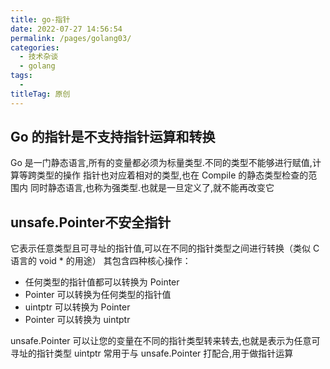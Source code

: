 ```yaml
---
title: go-指针
date: 2022-07-27 14:56:54
permalink: /pages/golang03/
categories:
  - 技术杂谈
  - golang
tags:
  - 
titleTag: 原创
---
```


## Go 的指针是不支持指针运算和转换
Go 是一门静态语言,所有的变量都必须为标量类型.不同的类型不能够进行赋值,计算等跨类型的操作
指针也对应着相对的类型,也在 Compile 的静态类型检查的范围内
同时静态语言,也称为强类型.也就是一旦定义了,就不能再改变它



## unsafe.Pointer不安全指针
它表示任意类型且可寻址的指针值,可以在不同的指针类型之间进行转换（类似 C 语言的 void * 的用途）
其包含四种核心操作：
- 任何类型的指针值都可以转换为 Pointer
- Pointer 可以转换为任何类型的指针值
- uintptr 可以转换为 Pointer
- Pointer 可以转换为 uintptr

unsafe.Pointer 可以让您的变量在不同的指针类型转来转去,也就是表示为任意可寻址的指针类型
uintptr 常用于与 unsafe.Pointer 打配合,用于做指针运算
